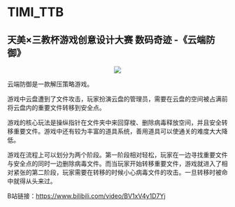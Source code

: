 # TIMI_TTB
## 天美×三教杯游戏创意设计大赛 数码奇迹 -《云端防御》

<p align="center">
  <img src="https://user-images.githubusercontent.com/34395816/230918829-ff991c77-b8e2-43c0-a837-3a93bd8e7ded.png">
</p>


云端防御是一款解压策略游戏。

游戏中云盘遭到了文件攻击，玩家扮演云盘的管理员，需要在云盘的空间被占满前将云盘内的重要文件转移到安全点。

游戏的核心玩法是操纵指针在文件夹中来回穿梭、删除病毒释放空间，并且安全转移重要文件。游戏中还有较为丰富的道具系统，善用道具可以使通关的难度大大降低。

游戏在流程上可以划分为两个阶段。第一阶段相对轻松，玩家在一边寻找重要文件与安全点的同时一边删除病毒文件。而当玩家开始转移重要文件，游戏就进入了相对紧张的第二阶段，玩家需要在转移的时候小心病毒文件的攻击。一旦转移时被命中就得从头来过。

B站链接：<https://www.bilibili.com/video/BV1xV4y1D7Yj>
